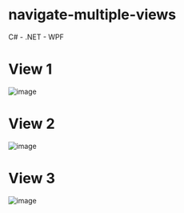 # navigate-multiple-views
C# - .NET - WPF
# View 1
![image](https://user-images.githubusercontent.com/103094267/228174648-b5379b98-e057-470a-b149-37428242aed9.png)

# View 2
![image](https://user-images.githubusercontent.com/103094267/228174679-06334e9e-db7a-4daf-8dc4-6078d8572797.png)

# View 3
![image](https://user-images.githubusercontent.com/103094267/228174732-116ef731-f7d0-4717-af27-b2722645ff52.png)
